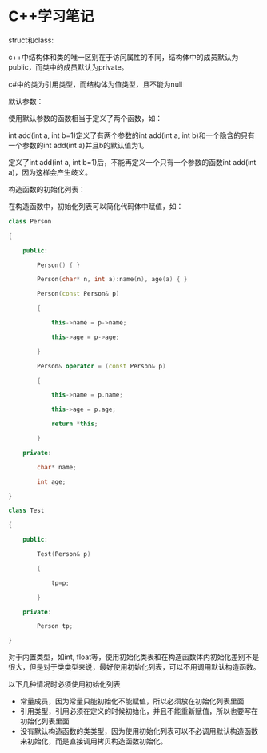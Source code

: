 # C++学习笔记
struct和class:

c++中结构体和类的唯一区别在于访问属性的不同，结构体中的成员默认为public，而类中的成员默认为private。

c\#中的类为引用类型，而结构体为值类型，且不能为null

默认参数：

使用默认参数的函数相当于定义了两个函数，如：

int add(int a, int b=1)定义了有两个参数的int add(int a, int b)和一个隐含的只有一个参数的int add(int a)并且b的默认值为1。

定义了int add(int a, int b=1)后，不能再定义一个只有一个参数的函数int add(int a)，因为这样会产生歧义。

构造函数的初始化列表：

在构造函数中，初始化列表可以简化代码体中赋值，如：
```cpp
class Person

{

    public:

        Person() { }

        Person(char* n, int a):name(n), age(a) { }

        Person(const Person& p)

        {

            this->name = p->name;

            this->age = p->age;

        }

        Person& operator = (const Person& p)

        {

            this->name = p.name;

            this->age = p.age;

            return *this;

        }

    private:

        char* name;

        int age;

}

class Test

{

    public:

        Test(Person& p)

        {

            tp=p;

        }

    private:

        Person tp;

}
```
对于内置类型，如int, float等，使用初始化类表和在构造函数体内初始化差别不是很大，但是对于类类型来说，最好使用初始化列表，可以不用调用默认构造函数。

以下几种情况时必须使用初始化列表

-   常量成员，因为常量只能初始化不能赋值，所以必须放在初始化列表里面
-   引用类型，引用必须在定义的时候初始化，并且不能重新赋值，所以也要写在初始化列表里面
-   没有默认构造函数的类类型，因为使用初始化列表可以不必调用默认构造函数来初始化，而是直接调用拷贝构造函数初始化。


